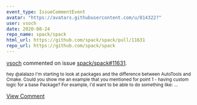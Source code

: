 ```yaml
---
event_type: IssueCommentEvent
avatar: "https://avatars.githubusercontent.com/u/814322?"
user: vsoch
date: 2020-08-24
repo_name: spack/spack
html_url: https://github.com/spack/spack/pull/11631
repo_url: https://github.com/spack/spack
---
```


<a href='https://github.com/vsoch' target='_blank'>vsoch</a> commented on issue <a href='https://github.com/spack/spack/pull/11631' target='_blank'>spack/spack#11631</a>.

<small>hey @alalazo I'm starting to look at packages and the difference between AutoTools and Cmake. Could you show me an example that you mentioned for point 1 - having custom logic for a base Package? For example, I'd want to be able to do something like:...</small>

<a href='https://github.com/spack/spack/pull/11631' target='_blank'>View Comment</a>